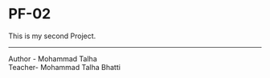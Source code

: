 # PF-02
This is my second Project. 
<hr color="cyan">
Author - Mohammad Talha
<br>
Teacher- Mohammad Talha Bhatti
